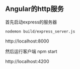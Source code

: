 ## Angular的http服务

首先启动express的服务器
``` bash
nodemon build/express_server.js
```
http://localhost:8000

然后运行客户端
npm start

http://localhost:4200
